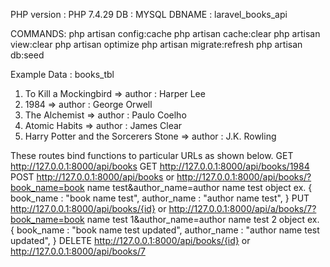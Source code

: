 PHP version : PHP 7.4.29
DB : MYSQL
DBNAME : laravel_books_api

COMMANDS:
php artisan config:cache
php artisan cache:clear
php artisan view:clear
php artisan optimize
php artisan migrate:refresh
php artisan db:seed


Example Data : books_tbl
1. To Kill a Mockingbird                    => author : Harper Lee
2. 1984                                     => author : George Orwell
3. The Alchemist                            => author : Paulo Coelho
4. Atomic Habits                            => author : James Clear
5. Harry Potter and the Sorcerers Stone     => author : J.K. Rowling


These routes bind functions to particular URLs as shown below.
GET     http://127.0.0.1:8000/api/books
GET     http://127.0.0.1:8000/api/books/1984
POST    http://127.0.0.1:8000/api/books
        or http://127.0.0.1:8000/api/books/?book_name=book name test&author_name=author name test
        object ex.
            {
                book_name : "book name test",
                author_name : "author name test",
            }
PUT     http://127.0.0.1:8000/api/books/{id}
        or http://127.0.0.1:8000/api/a/books/7?book_name=book name test 1&author_name=author name test 2
        object ex.
        {
            book_name : "book name test updated",
            author_name : "author name test updated",
        }
DELETE  http://127.0.0.1:8000/api/books/{id}
        or http://127.0.0.1:8000/api/books/7

